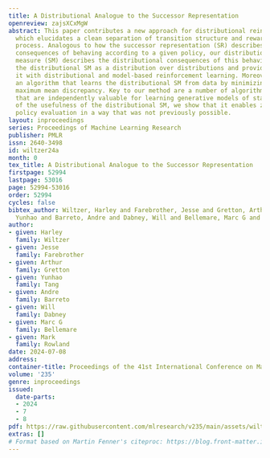 ```yaml
---
title: A Distributional Analogue to the Successor Representation
openreview: zajsXCxMgW
abstract: This paper contributes a new approach for distributional reinforcement learning
  which elucidates a clean separation of transition structure and reward in the learning
  process. Analogous to how the successor representation (SR) describes the expected
  consequences of behaving according to a given policy, our distributional successor
  measure (SM) describes the distributional consequences of this behaviour. We formulate
  the distributional SM as a distribution over distributions and provide theory connecting
  it with distributional and model-based reinforcement learning. Moreover, we propose
  an algorithm that learns the distributional SM from data by minimizing a two-level
  maximum mean discrepancy. Key to our method are a number of algorithmic techniques
  that are independently valuable for learning generative models of state. As an illustration
  of the usefulness of the distributional SM, we show that it enables zero-shot risk-sensitive
  policy evaluation in a way that was not previously possible.
layout: inproceedings
series: Proceedings of Machine Learning Research
publisher: PMLR
issn: 2640-3498
id: wiltzer24a
month: 0
tex_title: A Distributional Analogue to the Successor Representation
firstpage: 52994
lastpage: 53016
page: 52994-53016
order: 52994
cycles: false
bibtex_author: Wiltzer, Harley and Farebrother, Jesse and Gretton, Arthur and Tang,
  Yunhao and Barreto, Andre and Dabney, Will and Bellemare, Marc G and Rowland, Mark
author:
- given: Harley
  family: Wiltzer
- given: Jesse
  family: Farebrother
- given: Arthur
  family: Gretton
- given: Yunhao
  family: Tang
- given: Andre
  family: Barreto
- given: Will
  family: Dabney
- given: Marc G
  family: Bellemare
- given: Mark
  family: Rowland
date: 2024-07-08
address:
container-title: Proceedings of the 41st International Conference on Machine Learning
volume: '235'
genre: inproceedings
issued:
  date-parts:
  - 2024
  - 7
  - 8
pdf: https://raw.githubusercontent.com/mlresearch/v235/main/assets/wiltzer24a/wiltzer24a.pdf
extras: []
# Format based on Martin Fenner's citeproc: https://blog.front-matter.io/posts/citeproc-yaml-for-bibliographies/
---
```

